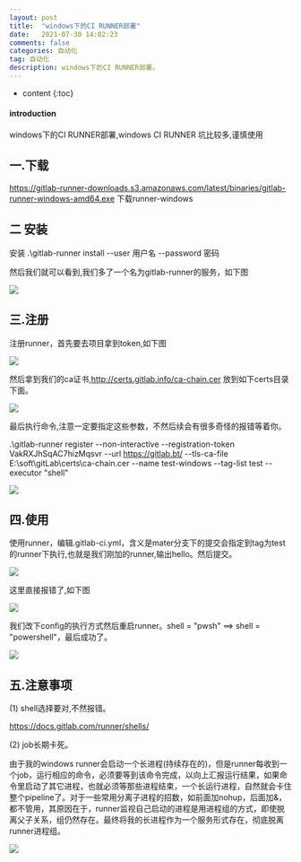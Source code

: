 ```yaml
---
layout: post
title:  "windows下的CI RUNNER部署"
date:   2021-07-30 14:02:23
comments: false
categories: 自动化
tag: 自动化
description: windows下的CI RUNNER部署。                                                        
---
```

* content
{:toc}
#### introduction

windows下的CI RUNNER部署,windows CI RUNNER 坑比较多,谨慎使用

## 一.下载

https://gitlab-runner-downloads.s3.amazonaws.com/latest/binaries/gitlab-runner-windows-amd64.exe 下载runner-windows

## 二 安装

安装 .\gitlab-runner install --user 用户名 --password 密码 

然后我们就可以看到,我们多了一个名为gitlab-runner的服务，如下图

![](https://bo07997.github.io/myBlog/styles/images/Blog/windows下的CI/1.png)

## 三.注册

注册runner，首先要去项目拿到token,如下图

![](https://bo07997.github.io/myBlog/styles/images/Blog/windows下的CI/2.png)

然后拿到我们的ca证书,http://certs.gitlab.info/ca-chain.cer 放到如下certs目录下面。

![](https://bo07997.github.io/myBlog/styles/images/Blog/windows下的CI/3.png)

最后执行命令,注意一定要指定这些参数，不然后续会有很多奇怪的报错等着你。

.\gitlab-runner register --non-interactive --registration-token VakRXJhSqAC7hizMqsvr --url https://gitlab.bt/ --tls-ca-file E:\soft\gitLab\certs\ca-chain.cer --name test-windows --tag-list test --executor "shell"


![](https://bo07997.github.io/myBlog/styles/images/Blog/windows下的CI/4.png)


## 四.使用

使用runner，编辑.gitlab-ci.yml，含义是mater分支下的提交会指定到tag为test的runner下执行,也就是我们刚加的runner,输出hello。然后提交。

![](https://bo07997.github.io/myBlog/styles/images/Blog/windows下的CI/5.png)

这里直接报错了,如下图

![](https://bo07997.github.io/myBlog/styles/images/Blog/windows下的CI/6.png)


我们改下config的执行方式然后重启runner。shell = "pwsh"    ==>   shell = "powershell"，最后成功了。


![](https://bo07997.github.io/myBlog/styles/images/Blog/windows下的CI/7.png)


## 五.注意事项
(1) shell选择要对,不然报错。

https://docs.gitlab.com/runner/shells/

(2) job长期卡死。

由于我的windows runner会启动一个长进程(持续存在的)，但是runner每收到一个job，运行相应的命令，必须要等到该命令完成，以向上汇报运行结果，如果命令里启动了其它进程，也就必须等那些进程结束，一个长运行进程，自然就会卡住整个pipeline了。对于一些常用分离子进程的招数，如前面加nohup，后面加&，都不管用，其原因在于，runner监视自己启动的进程是用进程组的方式，即使脱离父子关系，组仍然存在。最终将我的长进程作为一个服务形式存在，彻底脱离runner进程组。

![](https://bo07997.github.io/myBlog/styles/images/Blog/windows下的CI/8.png)